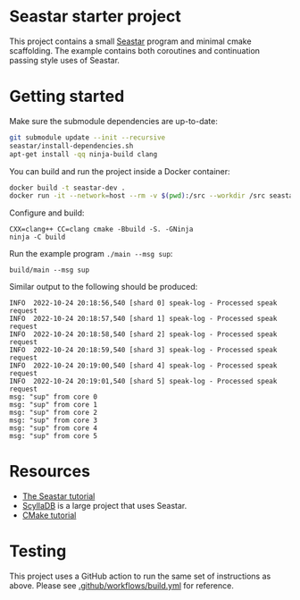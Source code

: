 # Seastar starter project

This project contains a small [Seastar](https://github.com/scylladb/seastar)
program and minimal cmake scaffolding. The example contains both coroutines
and continuation passing style uses of Seastar.

# Getting started

Make sure the submodule dependencies are up-to-date:

```bash
git submodule update --init --recursive
seastar/install-dependencies.sh
apt-get install -qq ninja-build clang
```

You can build and run the project inside a Docker container:

```bash
docker build -t seastar-dev .
docker run -it --network=host --rm -v $(pwd):/src --workdir /src seastar-dev /bin/bash
```

Configure and build:

```
CXX=clang++ CC=clang cmake -Bbuild -S. -GNinja
ninja -C build
```

Run the example program `./main --msg sup`:

```
build/main --msg sup
```

Similar output to the following should be produced:

```
INFO  2022-10-24 20:18:56,540 [shard 0] speak-log - Processed speak request
INFO  2022-10-24 20:18:57,540 [shard 1] speak-log - Processed speak request
INFO  2022-10-24 20:18:58,540 [shard 2] speak-log - Processed speak request
INFO  2022-10-24 20:18:59,540 [shard 3] speak-log - Processed speak request
INFO  2022-10-24 20:19:00,540 [shard 4] speak-log - Processed speak request
INFO  2022-10-24 20:19:01,540 [shard 5] speak-log - Processed speak request
msg: "sup" from core 0
msg: "sup" from core 1
msg: "sup" from core 2
msg: "sup" from core 3
msg: "sup" from core 4
msg: "sup" from core 5
```

# Resources

* [The Seastar tutorial](https://github.com/scylladb/seastar/blob/master/doc/tutorial.md)
* [ScyllaDB](https://github.com/scylladb/scylla) is a large project that uses Seastar.
* [CMake tutorial](https://cmake.org/cmake-tutorial/)

# Testing

This project uses a GitHub action to run the same set of instructions as above. Please
see [.github/workflows/build.yml](.github/workflows/build.yml) for reference.
